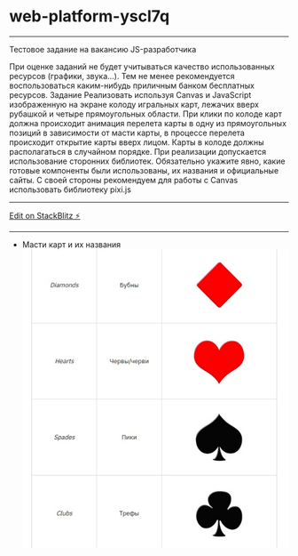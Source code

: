 # web-platform-yscl7q

-----------------------------------------------

Тестовое задание на вакансию JS-разработчика

При оценке заданий не будет учитываться качество использованных ресурсов (графики,
звука…). Тем не менее рекомендуется воспользоваться каким-нибудь приличным банком
бесплатных ресурсов.
Задание
Реализовать используя Canvas и JavaScript изображенную на экране колоду игральных
карт, лежачих вверх рубашкой и четыре прямоугольных области. При клики по колоде карт
должна происходит анимация перелета карты в одну из прямоугольных позиций в
зависимости от масти карты, в процессе перелета происходит открытие карты вверх
лицом. Карты в колоде должны располагаться в случайном порядке.
При реализации допускается использование сторонних библиотек. Обязательно укажите
явно, какие готовые компоненты были использованы, их названия и официальные сайты. С
своей стороны рекомендуем для работы с Canvas использовать библиотеку pixi.js
**********************************************

[Edit on StackBlitz ⚡️](https://stackblitz.com/edit/web-platform-yscl7q)


----------------------------------------------
- Масти карт и их названия
 ![Image alt](https://github.com/Ligrete/web-platform-pixi-js-cards/raw/master/img/wpOI02GkO00.jpg)

